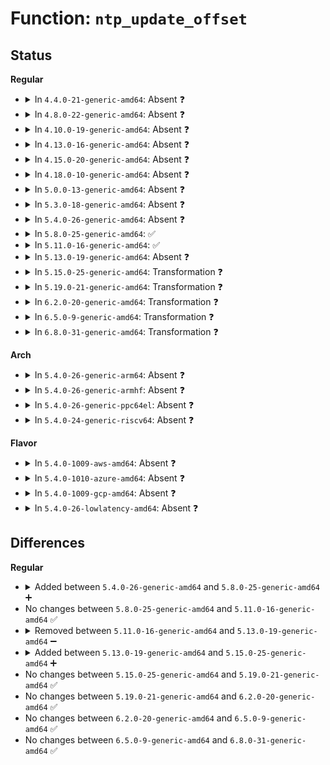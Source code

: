 # Function: <code>ntp_update_offset</code>

## Status
<b>Regular</b>
<ul>
<li>
<details>
<summary>In <code>4.4.0-21-generic-amd64</code>: Absent ❓</summary>

```json
{
  "name": "ntp_update_offset",
  "collision_type": "Unique Static",
  "inline_type": "Full",
  "funcs": [
    {
      "addr": 18446744071579858916,
      "name": "ntp_update_offset",
      "external": false,
      "loc": "kernel/time/ntp.c:291",
      "file": "kernel/time/ntp.c",
      "inline": "not declared, inlined",
      "caller_inline": [
        "kernel/time/ntp.c:__do_adjtimex"
      ],
      "caller_func": []
    }
  ],
  "symbols": []
}
```
</details>
</li>
<li>
<details>
<summary>In <code>4.8.0-22-generic-amd64</code>: Absent ❓</summary>

```json
{
  "name": "ntp_update_offset",
  "collision_type": "Unique Static",
  "inline_type": "Full",
  "funcs": [
    {
      "addr": 18446744071579887894,
      "name": "ntp_update_offset",
      "external": false,
      "loc": "kernel/time/ntp.c:294",
      "file": "kernel/time/ntp.c",
      "inline": "not declared, inlined",
      "caller_inline": [
        "kernel/time/ntp.c:__do_adjtimex"
      ],
      "caller_func": []
    }
  ],
  "symbols": []
}
```
</details>
</li>
<li>
<details>
<summary>In <code>4.10.0-19-generic-amd64</code>: Absent ❓</summary>

```json
{
  "name": "ntp_update_offset",
  "collision_type": "Unique Static",
  "inline_type": "Full",
  "funcs": [
    {
      "addr": 18446744071579899654,
      "name": "ntp_update_offset",
      "external": false,
      "loc": "kernel/time/ntp.c:294",
      "file": "kernel/time/ntp.c",
      "inline": "not declared, inlined",
      "caller_inline": [
        "kernel/time/ntp.c:__do_adjtimex"
      ],
      "caller_func": []
    }
  ],
  "symbols": []
}
```
</details>
</li>
<li>
<details>
<summary>In <code>4.13.0-16-generic-amd64</code>: Absent ❓</summary>

```json
{
  "name": "ntp_update_offset",
  "collision_type": "Unique Static",
  "inline_type": "Full",
  "funcs": [
    {
      "addr": 18446744071579908087,
      "name": "ntp_update_offset",
      "external": false,
      "loc": "kernel/time/ntp.c:294",
      "file": "kernel/time/ntp.c",
      "inline": "not declared, inlined",
      "caller_inline": [
        "kernel/time/ntp.c:__do_adjtimex"
      ],
      "caller_func": []
    }
  ],
  "symbols": []
}
```
</details>
</li>
<li>
<details>
<summary>In <code>4.15.0-20-generic-amd64</code>: Absent ❓</summary>

```json
{
  "name": "ntp_update_offset",
  "collision_type": "Unique Static",
  "inline_type": "Full",
  "funcs": [
    {
      "addr": 18446744071579953287,
      "name": "ntp_update_offset",
      "external": false,
      "loc": "kernel/time/ntp.c:295",
      "file": "kernel/time/ntp.c",
      "inline": "not declared, inlined",
      "caller_inline": [
        "kernel/time/ntp.c:__do_adjtimex"
      ],
      "caller_func": []
    }
  ],
  "symbols": []
}
```
</details>
</li>
<li>
<details>
<summary>In <code>4.18.0-10-generic-amd64</code>: Absent ❓</summary>

```json
{
  "name": "ntp_update_offset",
  "collision_type": "Unique Static",
  "inline_type": "Full",
  "funcs": [
    {
      "addr": 18446744071580000967,
      "name": "ntp_update_offset",
      "external": false,
      "loc": "kernel/time/ntp.c:295",
      "file": "kernel/time/ntp.c",
      "inline": "not declared, inlined",
      "caller_inline": [
        "kernel/time/ntp.c:__do_adjtimex"
      ],
      "caller_func": []
    }
  ],
  "symbols": []
}
```
</details>
</li>
<li>
<details>
<summary>In <code>5.0.0-13-generic-amd64</code>: Absent ❓</summary>

```json
{
  "name": "ntp_update_offset",
  "collision_type": "Unique Static",
  "inline_type": "Full",
  "funcs": [
    {
      "addr": 18446744071580047303,
      "name": "ntp_update_offset",
      "external": false,
      "loc": "kernel/time/ntp.c:294",
      "file": "kernel/time/ntp.c",
      "inline": "not declared, inlined",
      "caller_inline": [
        "kernel/time/ntp.c:__do_adjtimex"
      ],
      "caller_func": []
    }
  ],
  "symbols": []
}
```
</details>
</li>
<li>
<details>
<summary>In <code>5.3.0-18-generic-amd64</code>: Absent ❓</summary>

```json
{
  "name": "ntp_update_offset",
  "collision_type": "Unique Static",
  "inline_type": "Full",
  "funcs": [
    {
      "addr": 18446744071580090896,
      "name": "ntp_update_offset",
      "external": false,
      "loc": "kernel/time/ntp.c:296",
      "file": "kernel/time/ntp.c",
      "inline": "not declared, inlined",
      "caller_inline": [
        "kernel/time/ntp.c:__do_adjtimex"
      ],
      "caller_func": []
    }
  ],
  "symbols": []
}
```
</details>
</li>
<li>
<details>
<summary>In <code>5.4.0-26-generic-amd64</code>: Absent ❓</summary>

```json
{
  "name": "ntp_update_offset",
  "collision_type": "Unique Static",
  "inline_type": "Full",
  "funcs": [
    {
      "addr": 18446744071580139856,
      "name": "ntp_update_offset",
      "external": false,
      "loc": "kernel/time/ntp.c:296",
      "file": "kernel/time/ntp.c",
      "inline": "not declared, inlined",
      "caller_inline": [
        "kernel/time/ntp.c:__do_adjtimex"
      ],
      "caller_func": []
    }
  ],
  "symbols": []
}
```
</details>
</li>
<li>
<details>
<summary>In <code>5.8.0-25-generic-amd64</code>: ✅</summary>

```c
void ntp_update_offset(long int offset)
```

```json
{
  "name": "ntp_update_offset",
  "collision_type": "Unique Static",
  "inline_type": "No",
  "funcs": [
    {
      "addr": 18446744071580198912,
      "name": "ntp_update_offset",
      "external": false,
      "loc": "kernel/time/ntp.c:296",
      "file": "kernel/time/ntp.c",
      "inline": "seen, unknown",
      "caller_inline": [],
      "caller_func": [
        "kernel/time/ntp.c:process_adjtimex_modes"
      ]
    }
  ],
  "symbols": [
    {
      "addr": 18446744071580198912,
      "name": "ntp_update_offset",
      "section": ".text",
      "bind": "STB_LOCAL",
      "size": 389
    }
  ]
}
```
</details>
</li>
<li>
<details>
<summary>In <code>5.11.0-16-generic-amd64</code>: ✅</summary>

```c
void ntp_update_offset(long int offset)
```

```json
{
  "name": "ntp_update_offset",
  "collision_type": "Unique Static",
  "inline_type": "No",
  "funcs": [
    {
      "addr": 18446744071580183792,
      "name": "ntp_update_offset",
      "external": false,
      "loc": "kernel/time/ntp.c:296",
      "file": "kernel/time/ntp.c",
      "inline": "seen, unknown",
      "caller_inline": [],
      "caller_func": [
        "kernel/time/ntp.c:process_adjtimex_modes"
      ]
    }
  ],
  "symbols": [
    {
      "addr": 18446744071580183792,
      "name": "ntp_update_offset",
      "section": ".text",
      "bind": "STB_LOCAL",
      "size": 389
    }
  ]
}
```
</details>
</li>
<li>
<details>
<summary>In <code>5.13.0-19-generic-amd64</code>: Absent ❓</summary>

```json
{
  "name": "ntp_update_offset",
  "collision_type": "Unique Static",
  "inline_type": "Full",
  "funcs": [
    {
      "addr": 18446744071580188600,
      "name": "ntp_update_offset",
      "external": false,
      "loc": "kernel/time/ntp.c:296",
      "file": "kernel/time/ntp.c",
      "inline": "not declared, inlined",
      "caller_inline": [
        "kernel/time/ntp.c:process_adjtimex_modes"
      ],
      "caller_func": []
    }
  ],
  "symbols": []
}
```
</details>
</li>
<li>
<details>
<summary>In <code>5.15.0-25-generic-amd64</code>: Transformation ❓</summary>

```c
void ntp_update_offset(long int offset)
```

```json
{
  "name": "ntp_update_offset",
  "collision_type": "Unique Static",
  "inline_type": "No",
  "funcs": [
    {
      "addr": 0,
      "name": "ntp_update_offset",
      "external": false,
      "loc": "kernel/time/ntp.c:296",
      "file": "kernel/time/ntp.c",
      "inline": "seen, unknown",
      "caller_inline": [],
      "caller_func": [
        "kernel/time/ntp.c:process_adjtimex_modes"
      ]
    }
  ],
  "symbols": [
    {
      "addr": 18446744071580334480,
      "name": "ntp_update_offset",
      "section": ".text",
      "bind": "STB_LOCAL",
      "size": 416
    },
    {
      "addr": 18446744071592154007,
      "name": "ntp_update_offset.cold",
      "section": ".text",
      "bind": "STB_LOCAL",
      "size": 120
    }
  ]
}
```
</details>
</li>
<li>
<details>
<summary>In <code>5.19.0-21-generic-amd64</code>: Transformation ❓</summary>

```c
void ntp_update_offset(long int offset)
```

```json
{
  "name": "ntp_update_offset",
  "collision_type": "Unique Static",
  "inline_type": "No",
  "funcs": [
    {
      "addr": 0,
      "name": "ntp_update_offset",
      "external": false,
      "loc": "kernel/time/ntp.c:296",
      "file": "kernel/time/ntp.c",
      "inline": "seen, unknown",
      "caller_inline": [],
      "caller_func": [
        "kernel/time/ntp.c:process_adjtimex_modes"
      ]
    }
  ],
  "symbols": [
    {
      "addr": 18446744071580547264,
      "name": "ntp_update_offset",
      "section": ".text",
      "bind": "STB_LOCAL",
      "size": 441
    },
    {
      "addr": 18446744071593929014,
      "name": "ntp_update_offset.cold",
      "section": ".text",
      "bind": "STB_LOCAL",
      "size": 120
    }
  ]
}
```
</details>
</li>
<li>
<details>
<summary>In <code>6.2.0-20-generic-amd64</code>: Transformation ❓</summary>

```c
void ntp_update_offset(long int offset)
```

```json
{
  "name": "ntp_update_offset",
  "collision_type": "Unique Static",
  "inline_type": "No",
  "funcs": [
    {
      "addr": 0,
      "name": "ntp_update_offset",
      "external": false,
      "loc": "kernel/time/ntp.c:296",
      "file": "kernel/time/ntp.c",
      "inline": "seen, unknown",
      "caller_inline": [],
      "caller_func": [
        "kernel/time/ntp.c:process_adjtimex_modes"
      ]
    }
  ],
  "symbols": [
    {
      "addr": 18446744071580804608,
      "name": "ntp_update_offset",
      "section": ".text",
      "bind": "STB_LOCAL",
      "size": 465
    },
    {
      "addr": 18446744071595997042,
      "name": "ntp_update_offset.cold",
      "section": ".text",
      "bind": "STB_LOCAL",
      "size": 120
    }
  ]
}
```
</details>
</li>
<li>
<details>
<summary>In <code>6.5.0-9-generic-amd64</code>: Transformation ❓</summary>

```c
void ntp_update_offset(long int offset)
```

```json
{
  "name": "ntp_update_offset",
  "collision_type": "Unique Static",
  "inline_type": "No",
  "funcs": [
    {
      "addr": 0,
      "name": "ntp_update_offset",
      "external": false,
      "loc": "kernel/time/ntp.c:296",
      "file": "kernel/time/ntp.c",
      "inline": "seen, unknown",
      "caller_inline": [],
      "caller_func": [
        "kernel/time/ntp.c:process_adjtimex_modes"
      ]
    }
  ],
  "symbols": [
    {
      "addr": 18446744071580887760,
      "name": "ntp_update_offset",
      "section": ".text",
      "bind": "STB_LOCAL",
      "size": 465
    },
    {
      "addr": 18446744071596515372,
      "name": "ntp_update_offset.cold",
      "section": ".text",
      "bind": "STB_LOCAL",
      "size": 120
    }
  ]
}
```
</details>
</li>
<li>
<details>
<summary>In <code>6.8.0-31-generic-amd64</code>: Transformation ❓</summary>

```c
void ntp_update_offset(long int offset)
```

```json
{
  "name": "ntp_update_offset",
  "collision_type": "Unique Static",
  "inline_type": "No",
  "funcs": [
    {
      "addr": 0,
      "name": "ntp_update_offset",
      "external": false,
      "loc": "kernel/time/ntp.c:296",
      "file": "kernel/time/ntp.c",
      "inline": "seen, unknown",
      "caller_inline": [],
      "caller_func": [
        "kernel/time/ntp.c:process_adjtimex_modes"
      ]
    }
  ],
  "symbols": [
    {
      "addr": 18446744071580978192,
      "name": "ntp_update_offset",
      "section": ".text",
      "bind": "STB_LOCAL",
      "size": 465
    },
    {
      "addr": 18446744071597414699,
      "name": "ntp_update_offset.cold",
      "section": ".text",
      "bind": "STB_LOCAL",
      "size": 120
    }
  ]
}
```
</details>
</li>
</ul>
<b>Arch</b>
<ul>
<li>
<details>
<summary>In <code>5.4.0-26-generic-arm64</code>: Absent ❓</summary>

```json
{
  "name": "ntp_update_offset",
  "collision_type": "Unique Static",
  "inline_type": "Full",
  "funcs": [
    {
      "addr": 18446603336491361368,
      "name": "ntp_update_offset",
      "external": false,
      "loc": "kernel/time/ntp.c:296",
      "file": "kernel/time/ntp.c",
      "inline": "not declared, inlined",
      "caller_inline": [
        "kernel/time/ntp.c:__do_adjtimex"
      ],
      "caller_func": []
    }
  ],
  "symbols": []
}
```
</details>
</li>
<li>
<details>
<summary>In <code>5.4.0-26-generic-armhf</code>: Absent ❓</summary>

```json
{
  "name": "ntp_update_offset",
  "collision_type": "Unique Static",
  "inline_type": "Full",
  "funcs": [
    {
      "addr": 3225360004,
      "name": "ntp_update_offset",
      "external": false,
      "loc": "kernel/time/ntp.c:296",
      "file": "kernel/time/ntp.c",
      "inline": "not declared, inlined",
      "caller_inline": [
        "kernel/time/ntp.c:__do_adjtimex"
      ],
      "caller_func": []
    }
  ],
  "symbols": []
}
```
</details>
</li>
<li>
<details>
<summary>In <code>5.4.0-26-generic-ppc64el</code>: Absent ❓</summary>

```json
{
  "name": "ntp_update_offset",
  "collision_type": "Unique Static",
  "inline_type": "Full",
  "funcs": [
    {
      "addr": 13835058055284295504,
      "name": "ntp_update_offset",
      "external": false,
      "loc": "kernel/time/ntp.c:296",
      "file": "kernel/time/ntp.c",
      "inline": "not declared, inlined",
      "caller_inline": [
        "kernel/time/ntp.c:__do_adjtimex"
      ],
      "caller_func": []
    }
  ],
  "symbols": []
}
```
</details>
</li>
<li>
<details>
<summary>In <code>5.4.0-24-generic-riscv64</code>: Absent ❓</summary>

```json
{
  "name": "ntp_update_offset",
  "collision_type": "Unique Static",
  "inline_type": "Full",
  "funcs": [
    {
      "addr": 18446743936271852942,
      "name": "ntp_update_offset",
      "external": false,
      "loc": "kernel/time/ntp.c:296",
      "file": "kernel/time/ntp.c",
      "inline": "not declared, inlined",
      "caller_inline": [
        "kernel/time/ntp.c:__do_adjtimex"
      ],
      "caller_func": []
    }
  ],
  "symbols": []
}
```
</details>
</li>
</ul>
<b>Flavor</b>
<ul>
<li>
<details>
<summary>In <code>5.4.0-1009-aws-amd64</code>: Absent ❓</summary>

```json
{
  "name": "ntp_update_offset",
  "collision_type": "Unique Static",
  "inline_type": "Full",
  "funcs": [
    {
      "addr": 18446744071580109056,
      "name": "ntp_update_offset",
      "external": false,
      "loc": "kernel/time/ntp.c:296",
      "file": "kernel/time/ntp.c",
      "inline": "not declared, inlined",
      "caller_inline": [
        "kernel/time/ntp.c:__do_adjtimex"
      ],
      "caller_func": []
    }
  ],
  "symbols": []
}
```
</details>
</li>
<li>
<details>
<summary>In <code>5.4.0-1010-azure-amd64</code>: Absent ❓</summary>

```json
{
  "name": "ntp_update_offset",
  "collision_type": "Unique Static",
  "inline_type": "Full",
  "funcs": [
    {
      "addr": 18446744071580054368,
      "name": "ntp_update_offset",
      "external": false,
      "loc": "kernel/time/ntp.c:296",
      "file": "kernel/time/ntp.c",
      "inline": "not declared, inlined",
      "caller_inline": [
        "kernel/time/ntp.c:__do_adjtimex"
      ],
      "caller_func": []
    }
  ],
  "symbols": []
}
```
</details>
</li>
<li>
<details>
<summary>In <code>5.4.0-1009-gcp-amd64</code>: Absent ❓</summary>

```json
{
  "name": "ntp_update_offset",
  "collision_type": "Unique Static",
  "inline_type": "Full",
  "funcs": [
    {
      "addr": 18446744071580100128,
      "name": "ntp_update_offset",
      "external": false,
      "loc": "kernel/time/ntp.c:296",
      "file": "kernel/time/ntp.c",
      "inline": "not declared, inlined",
      "caller_inline": [
        "kernel/time/ntp.c:__do_adjtimex"
      ],
      "caller_func": []
    }
  ],
  "symbols": []
}
```
</details>
</li>
<li>
<details>
<summary>In <code>5.4.0-26-lowlatency-amd64</code>: Absent ❓</summary>

```json
{
  "name": "ntp_update_offset",
  "collision_type": "Unique Static",
  "inline_type": "Full",
  "funcs": [
    {
      "addr": 18446744071580151872,
      "name": "ntp_update_offset",
      "external": false,
      "loc": "kernel/time/ntp.c:296",
      "file": "kernel/time/ntp.c",
      "inline": "not declared, inlined",
      "caller_inline": [
        "kernel/time/ntp.c:__do_adjtimex"
      ],
      "caller_func": []
    }
  ],
  "symbols": []
}
```
</details>
</li>
</ul>

## Differences
<b>Regular</b>
<ul>
<li>
<details>
<summary>Added between <code>5.4.0-26-generic-amd64</code> and <code>5.8.0-25-generic-amd64</code> ➕</summary>

```c
void ntp_update_offset(long int offset)
```
</details>
</li>
<li>
No changes between <code>5.8.0-25-generic-amd64</code> and <code>5.11.0-16-generic-amd64</code> ✅
</li>
<li>
<details>
<summary>Removed between <code>5.11.0-16-generic-amd64</code> and <code>5.13.0-19-generic-amd64</code> ➖</summary>

```c
void ntp_update_offset(long int offset)
```
</details>
</li>
<li>
<details>
<summary>Added between <code>5.13.0-19-generic-amd64</code> and <code>5.15.0-25-generic-amd64</code> ➕</summary>

```c
void ntp_update_offset(long int offset)
```
</details>
</li>
<li>
No changes between <code>5.15.0-25-generic-amd64</code> and <code>5.19.0-21-generic-amd64</code> ✅
</li>
<li>
No changes between <code>5.19.0-21-generic-amd64</code> and <code>6.2.0-20-generic-amd64</code> ✅
</li>
<li>
No changes between <code>6.2.0-20-generic-amd64</code> and <code>6.5.0-9-generic-amd64</code> ✅
</li>
<li>
No changes between <code>6.5.0-9-generic-amd64</code> and <code>6.8.0-31-generic-amd64</code> ✅
</li>
</ul>
